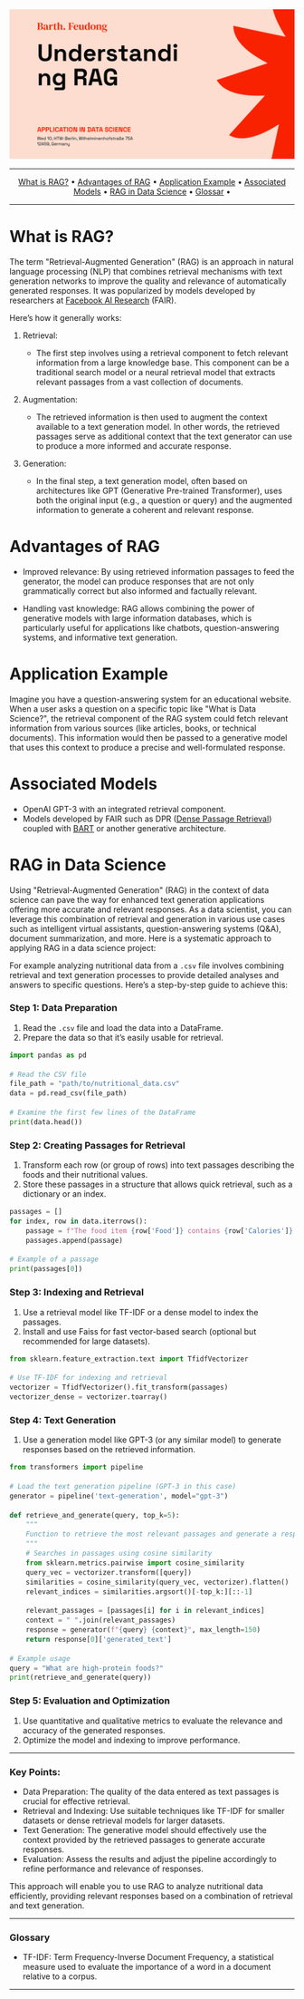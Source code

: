 <!-- markdown-disable MD041 -->
<div style="text-align: center;">
 <a href="">
  <img src="https://github.com/bfium/text11-data-science-RAG/blob/main/input/img/images11-data%20science-RAG.png" />
</a>

</div>

<hr />
<p align="center">
    <a href="#definition">What is RAG?</a> •
    <a href="#advantages of RAG">Advantages of RAG</a> •
    <a href="#Application Example">Application Example</a> •
    <a href="#Associated Models">Associated Models</a> •
    <a href="#RAG in Data Science">RAG in Data Science</a> •
    <a href="#Glossar">Glossar</a> •
</p>
<hr />

# What is RAG?

The term "Retrieval-Augmented Generation" (RAG) is an approach in natural language processing (NLP) that combines retrieval mechanisms with text generation networks to improve the quality and relevance of automatically generated responses. It was popularized by models developed by researchers at [Facebook AI Research](https://ai.facebook.com/) (FAIR).

Here’s how it generally works:

1. Retrieval:
   - The first step involves using a retrieval component to fetch relevant information from a large knowledge base. This component can be a traditional search model or a neural retrieval model that extracts relevant passages from a vast collection of documents.

2. Augmentation:
   - The retrieved information is then used to augment the context available to a text generation model. In other words, the retrieved passages serve as additional context that the text generator can use to produce a more informed and accurate response.

3. Generation:
   - In the final step, a text generation model, often based on architectures like GPT (Generative Pre-trained Transformer), uses both the original input (e.g., a question or query) and the augmented information to generate a coherent and relevant response.

# Advantages of RAG

- Improved relevance: By using retrieved information passages to feed the generator, the model can produce responses that are not only grammatically correct but also informed and factually relevant.
  
- Handling vast knowledge: RAG allows combining the power of generative models with large information databases, which is particularly useful for applications like chatbots, question-answering systems, and informative text generation.

# Application Example

Imagine you have a question-answering system for an educational website. When a user asks a question on a specific topic like "What is Data Science?", the retrieval component of the RAG system could fetch relevant information from various sources (like articles, books, or technical documents). This information would then be passed to a generative model that uses this context to produce a precise and well-formulated response.

# Associated Models

- OpenAI GPT-3 with an integrated retrieval component.
- Models developed by FAIR such as DPR ([Dense Passage Retrieval](https://arxiv.org/abs/2004.04906)) coupled with [BART](https://arxiv.org/abs/1910.13461) or another generative architecture.

# RAG in Data Science

Using "Retrieval-Augmented Generation" (RAG) in the context of data science can pave the way for enhanced text generation applications offering more accurate and relevant responses. As a data scientist, you can leverage this combination of retrieval and generation in various use cases such as intelligent virtual assistants, question-answering systems (Q&A), document summarization, and more. Here is a systematic approach to applying RAG in a data science project:

For example analyzing nutritional data from a `.csv` file involves combining retrieval and text generation processes to provide detailed analyses and answers to specific questions. Here’s a step-by-step guide to achieve this:

### Step 1: Data Preparation

1. Read the `.csv` file and load the data into a DataFrame.
2. Prepare the data so that it’s easily usable for retrieval.

```python
import pandas as pd

# Read the CSV file
file_path = "path/to/nutritional_data.csv"
data = pd.read_csv(file_path)

# Examine the first few lines of the DataFrame
print(data.head())
```

### Step 2: Creating Passages for Retrieval

1. Transform each row (or group of rows) into text passages describing the foods and their nutritional values.
2. Store these passages in a structure that allows quick retrieval, such as a dictionary or an index.

```python
passages = []
for index, row in data.iterrows():
    passage = f"The food item {row['Food']} contains {row['Calories']} calories, {row['Proteins']}g of proteins, {row['Fats']}g of fats, and {row['Carbohydrates']}g of carbohydrates."
    passages.append(passage)

# Example of a passage
print(passages[0])
```

### Step 3: Indexing and Retrieval

1. Use a retrieval model like TF-IDF or a dense model to index the passages.
2. Install and use Faiss for fast vector-based search (optional but recommended for large datasets).

```python
from sklearn.feature_extraction.text import TfidfVectorizer

# Use TF-IDF for indexing and retrieval
vectorizer = TfidfVectorizer().fit_transform(passages)
vectorizer_dense = vectorizer.toarray()
```

### Step 4: Text Generation

1. Use a generation model like GPT-3 (or any similar model) to generate responses based on the retrieved information.

```python
from transformers import pipeline

# Load the text generation pipeline (GPT-3 in this case)
generator = pipeline('text-generation', model="gpt-3")

def retrieve_and_generate(query, top_k=5):
    """
    Function to retrieve the most relevant passages and generate a response.
    """
    # Searches in passages using cosine similarity
    from sklearn.metrics.pairwise import cosine_similarity
    query_vec = vectorizer.transform([query])
    similarities = cosine_similarity(query_vec, vectorizer).flatten()
    relevant_indices = similarities.argsort()[-top_k:][::-1]
    
    relevant_passages = [passages[i] for i in relevant_indices]
    context = " ".join(relevant_passages)
    response = generator(f"{query} {context}", max_length=150)
    return response[0]['generated_text']

# Example usage
query = "What are high-protein foods?"
print(retrieve_and_generate(query))
```

### Step 5: Evaluation and Optimization

1. Use quantitative and qualitative metrics to evaluate the relevance and accuracy of the generated responses.
2. Optimize the model and indexing to improve performance.

---

### Key Points:

- Data Preparation: The quality of the data entered as text passages is crucial for effective retrieval.
- Retrieval and Indexing: Use suitable techniques like TF-IDF for smaller datasets or dense retrieval models for larger datasets.
- Text Generation: The generative model should effectively use the context provided by the retrieved passages to generate accurate responses.
- Evaluation: Assess the results and adjust the pipeline accordingly to refine performance and relevance of responses.

This approach will enable you to use RAG to analyze nutritional data efficiently, providing relevant responses based on a combination of retrieval and text generation.

---

### Glossary
- TF-IDF: Term Frequency-Inverse Document Frequency, a statistical measure used to evaluate the importance of a word in a document relative to a corpus.

--- 